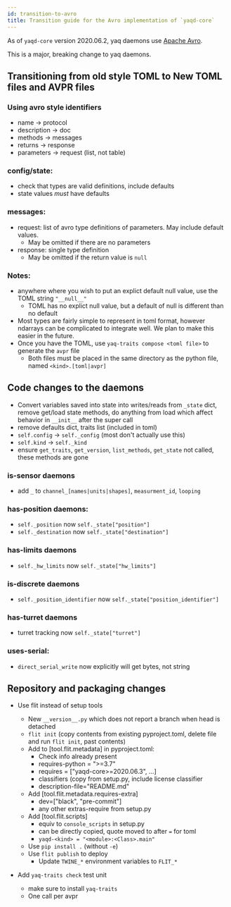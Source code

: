 ```yaml
---
id: transition-to-avro
title: Transition guide for the Avro implementation of `yaqd-core`
---
```


As of `yaqd-core` version 2020.06.2, yaq daemons use [Apache Avro](https://avro.apache.org/docs/1.9.2/spec.html).

This is a  major, breaking change to yaq daemons.

## Transitioning from old style TOML to New TOML files and AVPR files

### Using avro style identifiers
- name -> protocol
- description -> doc
- methods -> messages
- returns -> response
- parameters -> request (list, not table)

### config/state:
- check that types are valid definitions, include defaults
- state values _must_ have defaults


### messages:
- request: list of avro type definitions of parameters. May include default values.
	- May be omitted if there are no parameters
- response: single type definition
	- May be omitted if the return value is `null`

### Notes:
- anywhere where you wish to put an explict default null value, use the TOML string `"__null__"`
	- TOML has no explict null value, but a default of null is different than no default
- Most types are fairly simple to represent in toml format, however ndarrays can be complicated to integrate well. We plan to make this easier in the future.
- Once you have the TOML, use `yaq-traits compose <toml file>` to generate the `avpr` file
	- Both files must be placed in the same directory as the python file, named `<kind>.[toml|avpr]`

## Code changes to the daemons

- Convert variables saved into state into writes/reads from `_state` dict, remove get/load state methods, do anything from load which affect behavior in `__init__` after the super call
- remove defaults dict, traits list (included in toml)
- `self.config` -> `self._config` (most don't actually use this)
- `self.kind` -> `self._kind`
- ensure `get_traits`, `get_version`, `list_methods`, `get_state` not called, these methods are gone

### is-sensor daemons
- add `_` to `channel_[names|units|shapes]`, `measurment_id`, `looping`

### has-position daemons:
- `self._position` now `self._state["position"]`
- `self._destination` now `self._state["destination"]`

### has-limits daemons
- `self._hw_limits` now `self._state["hw_limits"]`

### is-discrete daemons
- `self._position_identifier` now `self._state["position_identifier"]`

### has-turret daemons
- turret tracking  now `self._state["turret"]`

### uses-serial:
- `direct_serial_write` now explicitly will get bytes, not string

## Repository and packaging changes
- Use flit instead of setup tools
	- New `__version__.py` which does not report a branch when head is detached
	- `flit init` (copy contents from existing pyproject.toml, delete file and run `flit init`, past contents)
	- Add to [tool.flit.metadata] in pyproject.toml:
		- Check info already present
		- requires-python = ">=3.7"
		- requires = ["yaqd-core>=2020.06.3", ...]
		- classifiers (copy from setup.py, include license classifier
		- description-file="README.md"
	- Add [tool.flit.metadata.requires-extra]
		- dev=["black", "pre-commit"] 
		- any other extras-require from setup.py
	- Add [tool.flit.scripts]
		- equiv to `console_scripts` in setup.py
		- can be directly copied, quote moved to after `=` for toml
		- `yaqd-<kind> = "<module>:<Class>.main"`
	- Use `pip install .` (without `-e`)
	- Use `flit publish` to deploy
		- Update `TWINE_*` environment variables to `FLIT_*`

- Add `yaq-traits check` test unit
	- make sure to install `yaq-traits`
	- One call per avpr


